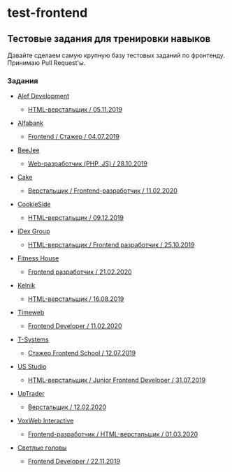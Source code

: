 # test-frontend
## Тестовые задания для тренировки навыков
Давайте сделаем самую крупную базу тестовых заданий по фронтенду.</br>
Принимаю Pull Request'ы.
### Задания


* [Alef Development](https://alef.im/)
  * [HTML-верстальщик / 05.11.2019](https://github.com/OWIII/test-frontend/tree/master/Alef%20Development%20(05.11.2019))

* [Alfabank](https://alfabank.ru/)
  * [Frontend / Стажер / 04.07.2019](https://github.com/OWIII/test-frontend/tree/master/Alfabank%20(04.07.2019))

* [BeeJee](https://beejee.org/)
  * [Web-разработчик (PHP, JS) / 28.10.2019](https://github.com/OWIII/test-frontend/tree/master/BeeJee%20(28.10.2019))

* [Cake](https://cake.ru/)
  * [Верстальщик / Frontend-разработчик / 11.02.2020](https://github.com/OWIII/test-frontend/tree/master/Cake%20(11.02.2020))

* [CookieSide](https://cookieside.ru/)
  * [HTML-верстальщик / 09.12.2019](https://github.com/OWIII/test-frontend/tree/master/CookieSide%20(09.12.2019))

* [iDex Group](https://www.idexgroup.ru/)
  * [HTML-верстальщик / Frontend разработчик / 25.10.2019](https://github.com/OWIII/test-frontend/tree/master/iDex%20Group%20(25.10.2019))

* [Fitness House](https://www.fitnesshouse.ru/)
  * [Frontend разработчик / 21.02.2020](https://github.com/OWIII/test-frontend/tree/master/Fitness%20House(21.02.2020))

* [Kelnik](https://kelnik.ru/)
  * [HTML-верстальщик / 16.08.2019](https://github.com/OWIII/test-frontend/tree/master/Kelnik%20studios%20(%2016.08.2019))

* [Timeweb](https://timeweb.com/ru/)
  * [Frontend Developer / 11.02.2020](https://github.com/OWIII/test-frontend/tree/master/Timeweb(11.02.2020))

* [T-Systems](https://www.t-systems.com/ru/ru)
  * [Стажер Frontend School / 12.07.2019](https://github.com/OWIII/test-frontend/tree/master/T-systems%20(12.07.2019))

* [US Studio](https://usstudio.ru/)
  * [HTML-верстальщик / Junior Frontend Developer / 31.07.2019](https://github.com/OWIII/test-frontend/tree/master/US%20Studio%20(31.07.2019))

* [UpTrader](https://uptrader.io/en/)
  * [Верстальщик / 12.02.2020](https://github.com/OWIII/test-frontend/tree/master/UpTrader(12.02.2020))

* [VoxWeb Interactive](https://voxweb.ru/)
  * [Frontend-разработчик / HTML-верстальщик / 01.03.2020](https://github.com/OWIII/test-frontend/tree/master/VoxWeb%20Interactive(01.03.2020))

* [Светлые головы](https://claramente.ru/)
  * [Frontend Developer / 22.11.2019](https://github.com/OWIII/test-frontend/tree/master/%D0%A1%D0%B2%D0%B5%D1%82%D0%BB%D1%8B%D0%B5%20%D0%B3%D0%BE%D0%BB%D0%BE%D0%B2%D1%8B%20(22.11.2019))
